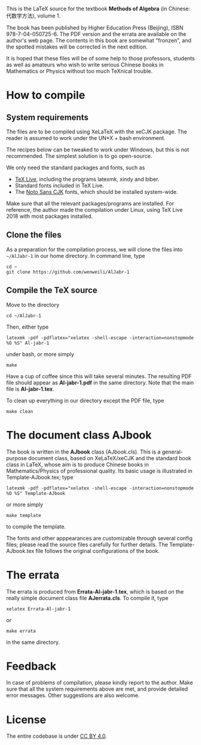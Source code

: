 This is the LaTeX source for the textbook **Methods of Algebra** (in Chinese: 代数学方法), volume 1.

The book has been published by Higher Education Press (Beijing), ISBN 978-7-04-050725-6. The PDF version and the errata are available on the author's web page. The contents in this book are somewhat "fronzen", and the spotted mistakes will be corrected in the next edition.

It is hoped that these files will be of some help to those professors, students as well as amateurs who wish to write serious Chinese books in Mathematics or Physics without too much TeXnical trouble.

# How to compile

## System requirements
The files are to be compiled using XeLaTeX with the xeCJK package. The reader is assumed to work under the UN*X + bash environment.

The recipes below can be tweaked to work under Windows, but this is not recommended. The simplest solution is to go open-source.

We only need the standard packages and fonts, such as
- [TeX Live](https://tug.org/texlive), including the programs latexmk, xindy and biber.
- Standard fonts included in TeX Live.
- The [Noto Sans CJK](https://github.com/googlei18n/noto-cjk) fonts, which should be installed system-wide.

Make sure that all the relevant packages/programs are installed. For reference, the author made the compilation under Linux, using TeX Live 2018 with most packages installed.

## Clone the files
As a preparation for the compilation process, we will clone the files into `~/AlJabr-1` in our home directory. In command line, type
```
cd ~
git clone https://github.com/wenweili/AlJabr-1
```

## Compile the TeX source

Move to the directory
```
cd ~/AlJabr-1
```
Then, either type
```
latexmk -pdf -pdflatex="xelatex -shell-escape -interaction=nonstopmode %O %S" Al-jabr-1
```
under bash, or more simply
```
make
```

Have a cup of coffee since this will take several minutes. The resulting PDF file should appear as **Al-jabr-1.pdf** in the same directory. Note that the main file is **Al-jabr-1.tex**.

To clean up everything in our directory except the PDF file, type
```
make clean
```

# The document class AJbook
The book is written in the **AJbook** class (AJbook.cls). This is a general-purpose document class, based on XeLaTeX/xeCJK and the standard book class in LaTeX, whose aim is to produce Chinese books in Mathematics/Physics of professional quality. Its basic usage is illustrated in Template-AJbook.tex; type
```
latexmk -pdf -pdflatex="xelatex -shell-escape -interaction=nonstopmode %O %S" Template-AJbook
```
or more simply
```
make template
```
to compile the template.

The fonts and other apppearances are customizable through several config files; please read the source files carefully for further details. The Template-AJbook.tex file follows the original configurations of the book.

# The errata
The errata is produced from **Errata-Al-jabr-1.tex**, which is based on the really simple document class file **AJerrata.cls**. To compile it, type
```
xelatex Errata-Al-jabr-1
```
or
```
make errata
```
in the same directory.

# Feedback
In case of problems of compilation, please kindly report to the author. Make sure that all the system requirements above are met, and provide detailed error messages. Other suggestions are also welcome.

# License
The entire codebase is under [CC BY 4.0](http://creativecommons.org/licenses/by/4.0/).
